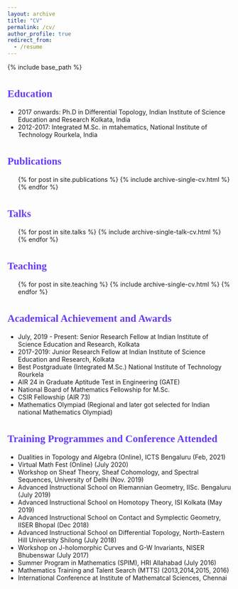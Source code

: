 ```yaml
---
layout: archive
title: "CV"
permalink: /cv/
author_profile: true
redirect_from:
  - /resume
---
```


{% include base_path %}


<span style="color: #673BFB; font-size: 23px; text-align:center; font-family:georgia">Education</span>
======
- 2017 onwards: Ph.D in Differential Topology, Indian Institute of Science Education and Research Kolkata, India
- 2012-2017: Integrated M.Sc. in mtahematics, National Institute of Technology Rourkela, India

<!-- Work experience
======
* Summer 2015: Research Assistant
  * Github University
  * Duties included: Tagging issues
  * Supervisor: Professor Git

* Fall 2015: Research Assistant
  * Github University
  * Duties included: Merging pull requests
  * Supervisor: Professor Hub -->


<span style="color: #673BFB; font-size: 23px; text-align:center; font-family:georgia">Publications</span>
======
  <ul>{% for post in site.publications %}
    {% include archive-single-cv.html %}
  {% endfor %}</ul>
  
<span style="color: #673BFB; font-size: 23px; text-align:center; font-family:georgia">Talks</span>
======
  <ul>{% for post in site.talks %}
    {% include archive-single-talk-cv.html %}
  {% endfor %}</ul>
  
<span style="color: #673BFB; font-size: 23px; text-align:center; font-family:georgia">Teaching</span>
======
  <ul>{% for post in site.teaching %}
    {% include archive-single-cv.html %}
  {% endfor %}</ul>
  
<span style="color: #673BFB; font-size: 23px; text-align:center; font-family:georgia">Academical Achievement and Awards</span>
======
* July, 2019 - Present: Senior Research Fellow at Indian Institute of Science Education and Research, Kolkata
* 2017-2019: Junior Research Fellow at Indian Institute of Science Education and Research, Kolkata
* Best Postgraduate (Integrated M.Sc.) National Institute of Technology Rourkela
* AIR 24 in Graduate Aptitude Test in Engineering (GATE)
* National Board of Mathematics Fellowship for M.Sc.
* CSIR Fellowship (AIR 73)
* Mathematics Olympiad (Regional and later got selected for Indian national Mathematics Olympiad)


<span style="color: #673BFB; font-size: 23px; text-align:center; font-family:georgia">Training Programmes and Conference Attended</span>
======
* Dualities in Topology and Algebra (Online), ICTS Bengaluru (Feb, 2021)
* Virtual Math Fest (Online) (July 2020) 
* Workshop on Sheaf Theory, Sheaf Cohomology, and Spectral Sequences, University of Delhi (Nov. 2019)
* Advanced Instructional School on Riemannian Geometry, IISc. Bengaluru (July 2019)
* Advanced Instructional School on Homotopy Theory, ISI Kolkata (May 2019)
* Advanced Instructional School on Contact and Symplectic Geometry, IISER Bhopal (Dec 2018)
* Advanced Instructional School on Differential Topology, North-Eastern Hill University Shilong (July 2018)
* Workshop on J-holomorphic Curves and G-W Invariants, NISER Bhubenswar (July 2017)
* Summer Program in Mathematics (SPIM), HRI Allahabad (July 2016)
* Mathematics Training and Talent Search (MTTS) (2013,2014,2015, 2016)
* International Conference at Institute of Mathematcal Sciences, Chennai